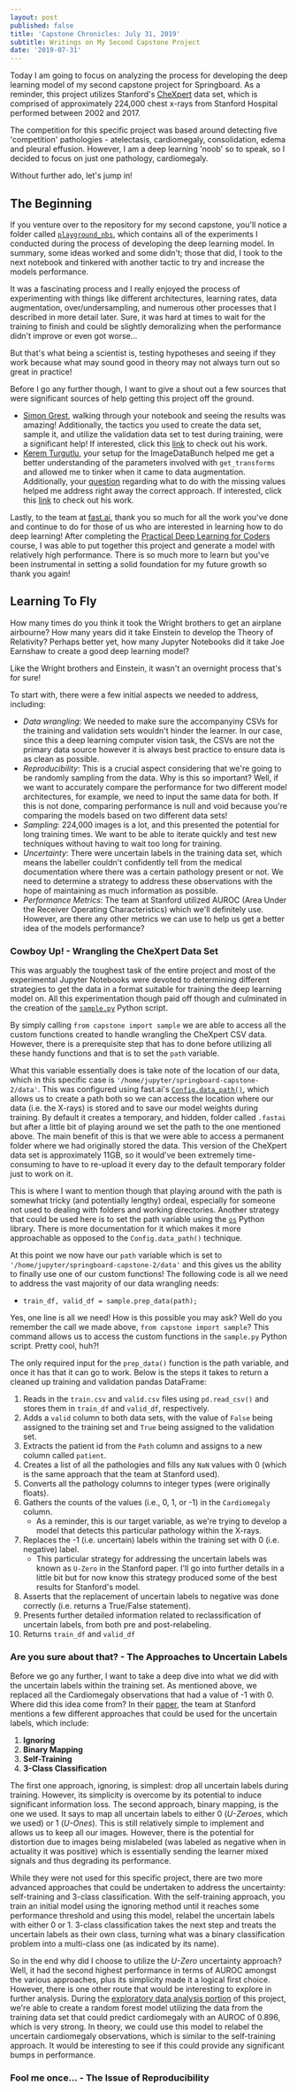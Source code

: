 ```yaml
---
layout: post
published: false
title: 'Capstone Chronicles: July 31, 2019'
subtitle: Writings on My Second Capstone Project
date: '2019-07-31'
---
```

Today I am going to focus on analyzing the process for developing the deep learning model of my second capstone project for Springboard. As a reminder, this project utilizes Stanford's [CheXpert](https://stanfordmlgroup.github.io/competitions/chexpert/) data set, which is comprised of approximately 224,000 chest x-rays from Stanford Hospital performed between 2002 and 2017. 

The competition for this specific project was based around detecting five 'competition' pathologies - atelectasis, cardiomegaly, consolidation, edema and pleural effusion. However, I am a deep learning 'noob' so to speak, so I decided to focus on just one pathology, cardiomegaly. 

Without further ado, let's jump in!

## The Beginning

If you venture over to the repository for my second capstone, you'll notice a folder called [`playground_nbs`](https://github.com/Jearny58/Springboard-DS-Portfolio/tree/master/capstone_2/playground_nbs), which contains all of the experiments I conducted during the process of developing the deep learning model. In summary, some ideas worked and some didn't; those that did, I took to the next notebook and tinkered with another tactic to try and increase the models performance. 

It was a fascinating process and I really enjoyed the process of experimenting with things like different architectures, learning rates, data augmentation, over/undersampling, and numerous other processes that I described in more detail later. Sure, it was hard at times to wait for the training to finish and could be slightly demoralizing when the performance didn't improve or even got worse...

But that's what being a scientist is, testing hypotheses and seeing if they work because what may sound good in theory may not always turn out so great in practice! 

Before I go any further though, I want to give a shout out a few sources that were significant sources of help getting this project off the ground.

- [Simon Grest](https://github.com/simongrest), walking through your notebook and seeing the results was amazing! Additionally, the tactics you used to create the data set, sample it, and utilize the validation data set to test during training, were a significant help! If interested, click this [link](https://github.com/simongrest/chexpert-entries/blob/master/replicating_chexpert.ipynb) to check out his work. 
- [Kerem Turgutlu](https://github.com/KeremTurgutlu), your setup for the ImageDataBunch helped me get a better understanding of the parameters involved with `get_transforms` and allowed me to tinker when it came to data augmentation. Additionally, your [question](https://github.com/stanfordmlgroup/chexpert-labeler/issues/9) regarding what to do with the missing values helped me address right away the correct approach. If interested, click this [link](https://github.com/KeremTurgutlu/chexpert/tree/master) to check out his work. 

Lastly, to the team at [fast.ai](https://www.fast.ai/), thank you so much for all the work you've done and continue to do for those of us who are interested in learning how to do deep learning! After completing the [Practical Deep Learning for Coders](https://course.fast.ai/) course, I was able to put together this project and generate a model with relatively high performance. There is so much more to learn but you've been instrumental in setting a solid foundation for my future growth so thank you again!

## Learning To Fly

How many times do you think it took the Wright brothers to get an airplane airbourne? How many years did it take Einstein to develop the Theory of Relativity? Perhaps better yet, how many Jupyter Notebooks did it take Joe Earnshaw to create a good deep learning model?

Like the Wright brothers and Einstein, it wasn't an overnight process that's for sure! 

To start with, there were a few initial aspects we needed to address, including: 

- _Data wrangling_: We needed to make sure the accompanyiny CSVs for the training and validation sets wouldn't hinder the learner. In our case, since this a deep learning computer vision task, the CSVs are not the primary data source however it is always best practice to ensure data is as clean as possible. 
- _Reproducibility_: This is a crucial aspect considering that we're going to be randomly sampling from the data. Why is this so important? Well, if we want to accurately compare the performance for two different model architectures, for example, we need to input the same data for both. If this is not done, comparing performance is null and void because you're comparing the models based on two different data sets! 
- _Sampling_: 224,000 images is a lot, and this presented the potential for long training times. We want to be able to iterate quickly and test new techniques without having to wait too long for training. 
- _Uncertainty_: There were uncertain labels in the training data set, which means the labeller couldn't confidently tell from the medical documentation where there was a certain pathology present or not. We need to determine a strategy to address these observations with the hope of maintaining as much information as possible. 
- _Performance Metrics_: The team at Stanford utilized AUROC (Area Under the Receiver Operating Characteristics) which we'll definitely use. However, are there any other metrics we can use to help us get a better idea of the models performance? 

### Cowboy Up! - Wrangling the CheXpert Data Set

This was arguably the toughest task of the entire project and most of the experimental Jupyter Notebooks were devoted to determining different strategies to get the data in a format suitable for training the deep learning model on. All this experimentation though paid off though and culminated in the creation of the [`sample.py`](https://github.com/Jearny58/Springboard-DS-Portfolio/blob/master/capstone_2/capstone/sample.py) Python script. 

By simply calling `from capstone import sample` we are able to access all the custom functions created to handle wrangling the CheXpert CSV data. However, there is a prerequisite step that has to done before utilizing all these handy functions and that is to set the `path` variable. 

What this variable essentially does is take note of the location of our data, which in this specific case is `'/home/jupyter/springboard-capstone-2/data'`. This was configured using fast.ai's [`Config.data_path()`](https://forums.fast.ai/t/how-to-set-config-data-path-to-pwd/36297), which allows us to create a path both so we can access the location where our data (i.e. the X-rays) is stored and to save our model weights during training. By default it creates a temporary, and hidden, folder called `.fastai` but after a little bit of playing around we set the path to the one mentioned above. The main benefit of this is that we were able to access a permanent folder where we had originally stored the data. This version of the CheXpert data set is approximately 11GB, so it would've been extremely time-consuming to have to re-upload it every day to the default temporary folder just to work on it. 

This is where I want to mention though that playing around with the path is somewhat tricky (and potentially lengthy) ordeal, especially for someone not used to dealing with folders and working directories. Another strategy that could be used here is to set the path variable using the [`os`](https://docs.python.org/3/library/os.html) Python library. There is more documentation for it which makes it more approachable as opposed to the `Config.data_path()` technique. 

At this point we now have our `path` variable which is set to `'/home/jupyter/springboard-capstone-2/data'` and this gives us the ability to finally use one of our custom functions! The following code is all we need to address the vast majority of our data wrangling needs:

- `train_df, valid_df = sample.prep_data(path);`

Yes, one line is all we need! How is this possible you may ask? Well do you remember the call we made above, `from capstone import sample`? This command allows us to access the custom functions in the `sample.py` Python script. Pretty cool, huh?!

The only required input for the `prep_data()` function is the path variable, and once it has that it can go to work. Below is the steps it takes to return a cleaned up training and validation pandas DataFrame:

1. Reads in the `train.csv` and `valid.csv` files using `pd.read_csv()` and stores them in `train_df` and `valid_df`, respectively. 
2. Adds a `valid` column to both data sets, with the value of `False` being assigned to the training set and `True` being assigned to the validation set. 
3. Extracts the patient id from the `Path` column and assigns to a new column called `patient`. 
4. Creates a list of all the pathologies and fills any `NaN` values with 0 (which is the same approach that the team at Stanford used). 
5. Converts all the pathology columns to integer types (were originally floats). 
6. Gathers the counts of the values (i.e., 0, 1, or -1) in the `Cardiomegaly` column.
	- As a reminder, this is our target variable, as we're trying to develop a model that detects this particular pathology within the X-rays.
7. Replaces the -1 (i.e. uncertain) labels within the training set with 0 (i.e. negative) label.
	- This particular strategy for addressing the uncertain labels was known as `U-Zero` in the Stanford paper. I'll go into further details in a little bit but for now know this strategy produced some of the best results for Stanford's model. 
8. Asserts that the replacement of uncertain labels to negative was done correctly (i.e. returns a True/False statement). 
9. Presents further detailed information related to reclassification of uncertain labels, from both pre and post-relabeling.
10. Returns `train_df` and `valid_df`

### Are you sure about that? - The Approaches to Uncertain Labels

Before we go any further, I want to take a deep dive into what we did with the uncertain labels within the training set. As mentioned above, we replaced all the Cardiomegaly observations that had a value of -1 with 0. Where did this idea come from? In their [paper](https://arxiv.org/pdf/1901.07031.pdf), the team at Stanford mentions a few different approaches that could be used for the uncertain labels, which include:

1. __Ignoring__
2. __Binary Mapping__
3. __Self-Training__
4. __3-Class Classification__

The first one approach, ignoring, is simplest: drop all uncertain labels during training. However, its simplicity is overcome by its potential to induce significant information loss. The second approach, binary mapping, is the one we used. It says to map all uncertain labels to either 0 (_U-Zeroes_, which we used) or 1 (_U-Ones_). This is still relatively simple to implement and allows us to keep all our images. However, there is the potential for distortion due to images being mislabeled (was labeled as negative when in actuality it was positive) which is essentially sending the learner mixed signals and thus degrading its performance. 

While they were not used for this specific project, there are two more advanced approaches that could be undertaken to address the uncertainty: self-training and 3-class classification. With the self-training approach, you train an initial model using the ignoring method until it reaches some performance threshold and using this model, relabel the uncertain labels with either 0 or 1. 3-class classification takes the next step and treats the uncertain labels as their own class, turning what was a binary classification problem into a multi-class one (as indicated by its name). 

So in the end why did I choose to utilize the _U-Zero_ uncertainty approach? Well, it had the second highest performance in terms of AUROC amongst the various approaches, plus its simplicity made it a logical first choice. However, there is one other route that would be interesting to explore in further analysis. During the [exploratory data analysis portion](https://github.com/Jearny58/Springboard-DS-Portfolio/blob/master/capstone_2/exploration/chexpert-eda.ipynb) of this project, we're able to create a random forest model utilizing the data from the training data set that could predict cardiomegaly with an AUROC of 0.896, which is very strong. In theory, we could use this model to relabel the uncertain cardiomegaly observations, which is similar to the self-training approach. It would be interesting to see if this could provide any significant bumps in performance. 

### Fool me once... - The Issue of Reproducibility




